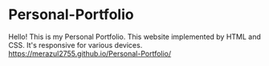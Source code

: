 # Personal-Portfolio
Hello! This is my Personal Portfolio. This website implemented by HTML and CSS. It's responsive for various devices.
https://merazul2755.github.io/Personal-Portfolio/
